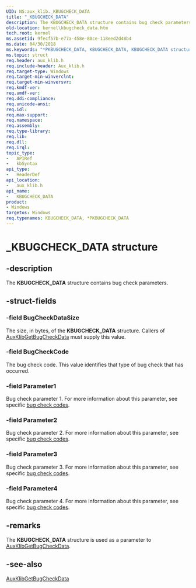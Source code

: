 ```yaml
---
UID: NS:aux_klib._KBUGCHECK_DATA
title: "_KBUGCHECK_DATA"
description: The KBUGCHECK_DATA structure contains bug check parameters.
old-location: kernel\kbugcheck_data.htm
tech.root: kernel
ms.assetid: 9fecf57b-e77a-458e-80ce-118eed2d48b4
ms.date: 04/30/2018
ms.keywords: "*PKBUGCHECK_DATA, KBUGCHECK_DATA, KBUGCHECK_DATA structure [Kernel-Mode Driver Architecture], PKBUGCHECK_DATA, PKBUGCHECK_DATA structure pointer [Kernel-Mode Driver Architecture], _KBUGCHECK_DATA, aux_klib/KBUGCHECK_DATA, aux_klib/PKBUGCHECK_DATA, aux_klib_ced3c2df-3d09-45d8-8ae8-049d2bc46160.xml, kernel.kbugcheck_data"
ms.topic: struct
req.header: aux_klib.h
req.include-header: Aux_klib.h
req.target-type: Windows
req.target-min-winverclnt: 
req.target-min-winversvr: 
req.kmdf-ver: 
req.umdf-ver: 
req.ddi-compliance: 
req.unicode-ansi: 
req.idl: 
req.max-support: 
req.namespace: 
req.assembly: 
req.type-library: 
req.lib: 
req.dll: 
req.irql: 
topic_type:
-	APIRef
-	kbSyntax
api_type:
-	HeaderDef
api_location:
-	aux_klib.h
api_name:
-	KBUGCHECK_DATA
product:
- Windows
targetos: Windows
req.typenames: KBUGCHECK_DATA, *PKBUGCHECK_DATA
---
```


# _KBUGCHECK_DATA structure


## -description


The <b>KBUGCHECK_DATA</b> structure contains bug check parameters.


## -struct-fields




### -field BugCheckDataSize

The size, in bytes, of the <b>KBUGCHECK_DATA</b> structure. Callers of <a href="https://msdn.microsoft.com/library/windows/hardware/ff540630">AuxKlibGetBugCheckData</a> must supply this value. 


### -field BugCheckCode

The bug check code. This value identifies that type of bug check that has occurred.


### -field Parameter1

Bug check parameter 1. For more information about this parameter, see specific <a href="https://msdn.microsoft.com/DBA85578-97CF-4BD7-A67D-1C7AD2E9B2BB">bug check codes</a>. 


### -field Parameter2

Bug check parameter 2. For more information about this parameter, see specific <a href="https://msdn.microsoft.com/DBA85578-97CF-4BD7-A67D-1C7AD2E9B2BB">bug check codes</a>. 


### -field Parameter3

Bug check parameter 3. For more information about this parameter, see specific <a href="https://msdn.microsoft.com/DBA85578-97CF-4BD7-A67D-1C7AD2E9B2BB">bug check codes</a>. 


### -field Parameter4

Bug check parameter 4. For more information about this parameter, see specific <a href="https://msdn.microsoft.com/DBA85578-97CF-4BD7-A67D-1C7AD2E9B2BB">bug check codes</a>. 


## -remarks



The <b>KBUGCHECK_DATA</b> structure is used as a parameter to <a href="https://msdn.microsoft.com/library/windows/hardware/ff540630">AuxKlibGetBugCheckData</a>. 




## -see-also




<a href="https://msdn.microsoft.com/library/windows/hardware/ff540630">AuxKlibGetBugCheckData</a>
 

 

